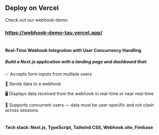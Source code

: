 ## Deploy on Vercel

Check out our webhook-demo:
### https://webhook-demo-tau.vercel.app/
#
#### Real-Time Webhook Integration with User Concurrency Handling
##### Build a Next.js application with a landing page and dashboard that:

✅ Accepts form inputs from multiple users

🔗 Sends data to a webhook

🖥️ Displays data received from the webhook in real-time or near real-time

👥 Supports concurrent users — data must be user-specific and not clash across sessions
#
#### Tech stack: Next.js, TypeScript, Tailwind CSS, Webhook.site, Firebase

